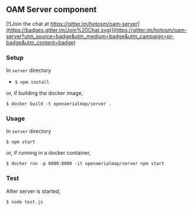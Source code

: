 ## OAM Server component

[![Join the chat at https://gitter.im/hotosm/oam-server](https://badges.gitter.im/Join%20Chat.svg)](https://gitter.im/hotosm/oam-server?utm_source=badge&utm_medium=badge&utm_campaign=pr-badge&utm_content=badge)

### Setup

In `server` directory

- `$ npm install`

or, if building the docker image,

`$ docker build -t openaerialmap/server .`

### Usage

In `server` directory

`$ npm start`

or, if running in a docker container,

`$ docker run -p 8000:8000 -it openaerialmap/server npm start`

### Test

After server is started,

`$ node test.js`
